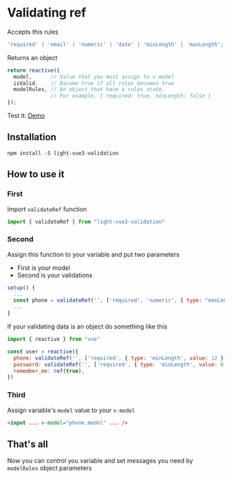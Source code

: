 # **Validating ref**
Accepts this rules
```typescript
'required' | 'email' | 'numeric' | 'date' | 'minLength' | 'maxLength';
```
Returns an object
```typescript
return reactive({
  model,      // Value that you must assign to v-model
  isValid,    // Bacome true if all rules becomes true
  modelRules, // An object that have a rules state,
              // For example, { required: true, minLength: false }
});
```

Test it:  [Demo](https://alisherari.github.io/simple-vue3-validation/)

## **Installation**
```shell
npm install -S light-vue3-validation
```

## **How to use it**

### **First**
Import `validateRef` function
```javascript
import { validateRef } from "light-vue3-validation"
```

### **Second**
Assign this function to your variable and put two parameters
* First is your model
* Second is your validations
```javascript
setup() {
  ...
  const phone = validateRef('', ['required', 'numeric', { type: "maxLength", value: 12 }])
  ...
}
```
If your validating data is an object do something like this
```javascript
import { reactive } from "vue"

const user = reactive({
  phone: validateRef('', ['required', { type: 'minLength', value: 12 }]),
  password: validateRef('', ['required', { type: 'minLength', value: 6 }]),
  remember_me: ref(true),
})
```

### **Third**
Assign variable's `model` value to your `v-model`
```html
<input ... v-model="phone.model" ... />
```

## That's all

Now you can control you variable and set messages you need by `modelRules` object parameters
